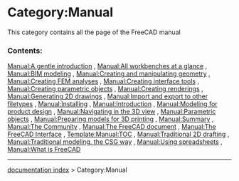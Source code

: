 # Category:Manual
This category contains all the page of the FreeCAD manual

### Contents:

[Manual:A gentle introduction](Manual_A_gentle_introduction.md) , [Manual:All workbenches at a glance](Manual_All_workbenches_at_a_glance.md) , [Manual:BIM modeling](Manual_BIM_modeling.md) , [Manual:Creating and manipulating geometry](Manual_Creating_and_manipulating_geometry.md) , [Manual:Creating FEM analyses](Manual_Creating_FEM_analyses.md) , [Manual:Creating interface tools](Manual_Creating_interface_tools.md) , [Manual:Creating parametric objects](Manual_Creating_parametric_objects.md) , [Manual:Creating renderings](Manual_Creating_renderings.md) , [Manual:Generating 2D drawings](Manual_Generating_2D_drawings.md) , [Manual:Import and export to other filetypes](Manual_Import_and_export_to_other_filetypes.md) , [Manual:Installing](Manual_Installing.md) , [Manual:Introduction](Manual_Introduction.md) , [Manual:Modeling for product design](Manual_Modeling_for_product_design.md) , [Manual:Navigating in the 3D view](Manual_Navigating_in_the_3D_view.md) , [Manual:Parametric objects](Manual_Parametric_objects.md) , [Manual:Preparing models for 3D printing](Manual_Preparing_models_for_3D_printing.md) , [Manual:Summary](Manual_Summary.md) , [Manual:The Community](Manual_The_Community.md) , [Manual:The FreeCAD document](Manual_The_FreeCAD_document.md) , [Manual:The FreeCAD Interface](Manual_The_FreeCAD_Interface.md) , [Template:Manual:TOC](Template:Manual_TOC.md) , [Manual:Traditional 2D drafting](Manual_Traditional_2D_drafting.md) , [Manual:Traditional modeling, the CSG way](Manual:Traditional_modeling,_the_CSG_way.md) , [Manual:Using spreadsheets](Manual_Using_spreadsheets.md) , [Manual:What is FreeCAD](Manual_What_is_FreeCAD.md)

---
[documentation index](../README.md) > Category:Manual
